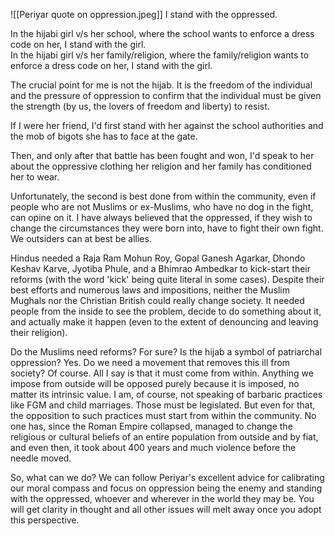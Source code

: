 ![[Periyar quote on oppression.jpeg]]
I stand with the oppressed.

In the hijabi girl v/s her school, where the school wants to enforce a dress code on her, I stand with the girl.  
In the hijabi girl v/s her family/religion, where the family/religion wants to enforce a dress code on her, I stand with the girl.

The crucial point for me is not the hijab. It is the freedom of the individual and the pressure of oppression to confirm that the individual must be given the strength (by us, the lovers of freedom and liberty) to resist.

If I were her friend, I'd first stand with her against the school authorities and the mob of bigots she has to face at the gate.

Then, and only after that battle has been fought and won, I'd speak to her about the oppressive clothing her religion and her family has conditioned her to wear.

Unfortunately, the second is best done from within the community, even if people who are not Muslims or ex-Muslims, who have no dog in the fight, can opine on it. I have always believed that the oppressed, if they wish to change the circumstances they were born into, have to fight their own fight. We outsiders can at best be allies.

Hindus needed a Raja Ram Mohun Roy, Gopal Ganesh Agarkar, Dhondo Keshav Karve, Jyotiba Phule, and a Bhimrao Ambedkar to kick-start their reforms (with the word 'kick' being quite literal in some cases). Despite their best efforts and numerous laws and impositions, neither the Muslim Mughals nor the Christian British could really change society. It needed people from the inside to see the problem, decide to do something about it, and actually make it happen (even to the extent of denouncing and leaving their religion).

Do the Muslims need reforms? For sure? Is the hijab a symbol of patriarchal oppression? Yes. Do we need a movement that removes this ill from society? Of course. All I say is that it must come from within. Anything we impose from outside will be opposed purely because it is imposed, no matter its intrinsic value. I am, of course, not speaking of barbaric practices like FGM and child marriages. Those must be legislated. But even for that, the opposition to such practices must start from within the community. No one has, since the Roman Empire collapsed, managed to change the religious or cultural beliefs of an entire population from outside and by fiat, and even then, it took about 400 years and much violence before the needle moved.

So, what can we do? We can follow Periyar's excellent advice for calibrating our moral compass and focus on oppression being the enemy and standing with the oppressed, whoever and wherever in the world they may be. You will get clarity in thought and all other issues will melt away once you adopt this perspective.
